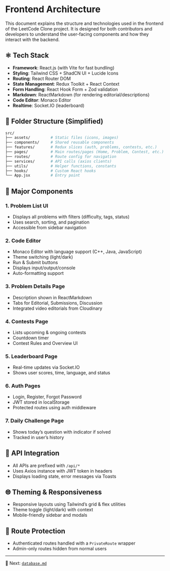 # Frontend Architecture

This document explains the structure and technologies used in the frontend of the LeetCode Clone project. It is designed for both contributors and developers to understand the user-facing components and how they interact with the backend.

## ⚛️ Tech Stack

* **Framework**: React.js (with Vite for fast bundling)
* **Styling**: Tailwind CSS + ShadCN UI + Lucide Icons
* **Routing**: React Router DOM
* **State Management**: Redux Toolkit + React Context
* **Form Handling**: React Hook Form + Zod validation
* **Markdown**: ReactMarkdown (for rendering editorial/descriptions)
* **Code Editor**: Monaco Editor
* **Realtime**: Socket.IO (leaderboard)

## 📁 Folder Structure (Simplified)

```bash
src/
├── assets/         # Static files (icons, images)
├── components/     # Shared reusable components
├── features/       # Redux slices (auth, problems, contests, etc.)
├── pages/          # Main routes/pages (Home, Problem, Contest, etc.)
├── routes/         # Route config for navigation
├── services/       # API calls (axios clients)
├── utils/          # Helper functions, constants
├── hooks/          # Custom React hooks
└── App.jsx         # Entry point
```

## 🧩 Major Components

### 1. **Problem List UI**

* Displays all problems with filters (difficulty, tags, status)
* Uses search, sorting, and pagination
* Accessible from sidebar navigation

### 2. **Code Editor**

* Monaco Editor with language support (C++, Java, JavaScript)
* Theme switching (light/dark)
* Run & Submit buttons
* Displays input/output/console
* Auto-formatting support

### 3. **Problem Details Page**

* Description shown in ReactMarkdown
* Tabs for Editorial, Submissions, Discussion
* Integrated video editorials from Cloudinary

### 4. **Contests Page**

* Lists upcoming & ongoing contests
* Countdown timer
* Contest Rules and Overview UI

### 5. **Leaderboard Page**

* Real-time updates via Socket.IO
* Shows user scores, time, language, and status

### 6. **Auth Pages**

* Login, Register, Forgot Password
* JWT stored in localStorage
* Protected routes using auth middleware

### 7. **Daily Challenge Page**

* Shows today’s question with indicator if solved
* Tracked in user’s history

## 📡 API Integration

* All APIs are prefixed with `/api/*`
* Uses Axios instance with JWT token in headers
* Displays loading state, error messages via Toasts

## 🌐 Theming & Responsiveness

* Responsive layouts using Tailwind’s grid & flex utilities
* Theme toggle (light/dark) with context
* Mobile-friendly sidebar and modals

## 🔐 Route Protection

* Authenticated routes handled with a `PrivateRoute` wrapper
* Admin-only routes hidden from normal users

---

📘 Next: [`database.md`](./database.md)
